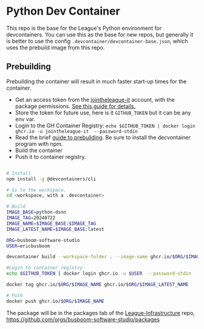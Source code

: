 

# Python Dev Container

This repo is the base for the League's Python environment for devcontainers. You can use this as the base for 
new repos, but generally it is better to use the config `.devcontainer/devcontainer-base.json`, 
which uses the prebuild image from this repo. 

## Prebuilding

Prebuilding the container will result in much faster start-up times
for the container. 

* Get an access token from the [jointheleague-it](https://github.com/jointheleague-it) account, with the
  package permissions. [See this guide for details. ](https://docs.github.com/en/packages/working-with-a-github-packages-registry/working-with-the-container-registry#authenticating-with-a-personal-access-token-classic)
* Store the token for future use, here is it ``GITHUB_TOKEN`` but it can be any env var.
* Login to the GH Container Registry: ``echo $GITHUB_TOKEN | docker login ghcr.io -u jointheleague-it  --password-stdin``
* Read the brief [guide to prebuilding](https://containers.dev/implementors/reference). Be sure to install the decvontainer program with npm. 
* Build the container
* Push it to container registry. 

```bash

# Install
npm install -g @devcontainers/cli

# Go to the workspace. 
cd <workspace, with a .devcontainer>

# Build
IMAGE_BASE=python-dsnn
IMAGE_TAG=20240722
IMAGE_NAME=$IMAGE_BASE:$IMAGE_TAG
IMAGE_LATEST_NAME=$IMAGE_BASE:latest

ORG=busboom-software-studio
USER=ericbusboom

devcontainer build --workspace-folder . --image-name ghcr.io/$ORG/$IMAGE_NAME

#Login to container registry
echo $GITHUB_TOKEN | docker login ghcr.io -u $USER  --password-stdin

docker tag ghcr.io/$ORG/$IMAGE_NAME ghcr.io/$ORG/$IMAGE_LATEST_NAME

# Push
docker push ghcr.io/$ORG/$IMAGE_NAME
```

The package will be in the packages tab of the [League-Infrastructure](https://github.com/busboom-software-studio) repo, https://github.com/orgs/busboom-software-studio/packages

